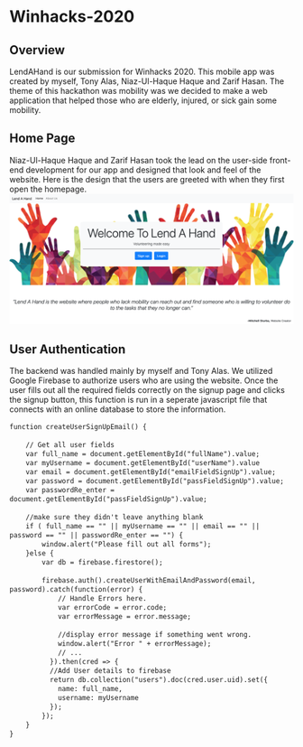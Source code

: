 # Winhacks-2020

<h2>Overview</h2>
LendAHand is our submission for Winhacks 2020. This mobile app was created by myself, Tony Alas, Niaz-Ul-Haque Haque and Zarif Hasan. The theme of this hackathon was mobility was we decided to make a web application that helped those who are elderly, injured, or sick gain some mobility.

<h2>Home Page</h2>
Niaz-Ul-Haque Haque and Zarif Hasan took the lead on the user-side front-end development for our app and designed that look and feel of the website. Here is the design that the users are greeted with when they first open the homepage.


<img src="Mitch-LendAHand/screenshot.png" width="1000px">

<h2>User Authentication</h2>
The backend was handled mainly by myself and Tony Alas. We utilized Google Firebase to authorize users who are using the website. Once the user fills out all the required fields correctly on the signup page and clicks the signup button, this function is run in a seperate javascript file that connects with an online database to store the information.


```
function createUserSignUpEmail() {
    
    // Get all user fields
    var full_name = document.getElementById("fullName").value;
    var myUsername = document.getElementById("userName").value
    var email = document.getElementById("emailFieldSignUp").value;
    var password = document.getElementById("passFieldSignUp").value;
    var passwordRe_enter = document.getElementById("passFieldSignUp").value;

    //make sure they didn't leave anything blank
    if ( full_name == "" || myUsername == "" || email == "" || password == "" || passwordRe_enter == "") {
        window.alert("Please fill out all forms");
    }else {
        var db = firebase.firestore();

        firebase.auth().createUserWithEmailAndPassword(email, password).catch(function(error) {
            // Handle Errors here.
            var errorCode = error.code;
            var errorMessage = error.message;
    
            //display error message if something went wrong.
            window.alert("Error " + errorMessage);
            // ...
          }).then(cred => {
          //Add User details to firebase
          return db.collection("users").doc(cred.user.uid).set({
            name: full_name,
            username: myUsername
          });
        });
    }
}
```
